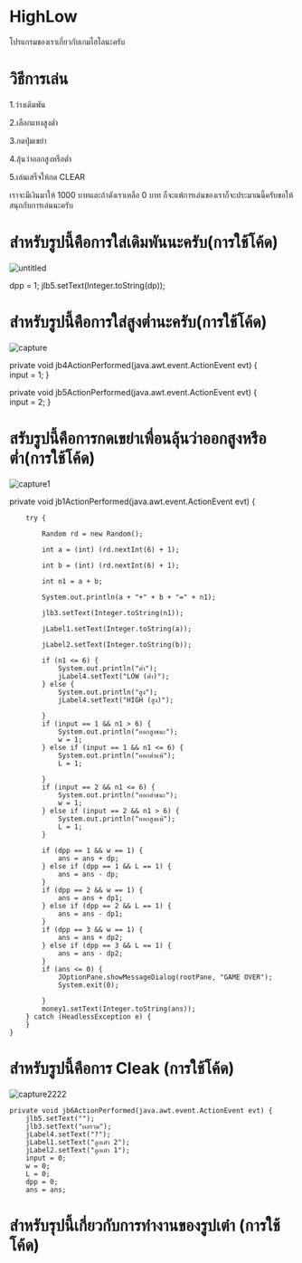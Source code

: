 # HighLow
โปรแกรมของเราเกี่ยวกับเกมไฮโลนะครับ

# วิธีการเล่น

1.ว่างเดิมพัน

2.เลือกแทงสูงต่ำ

3.กดปุ่มเขย่า

4.ลุ้นว่าออกสูงหรือต่ำ

5.เล่นเสร็จให้กด CLEAR

เราจะมีเงินมาให้ 1000 บาทและถ้าตังเราเหลือ 0 บาท ก็จะแพ้การเล่นของเราก็จะประมาณนี้ครับขอให้สนุกกับการเล่นนะครับ

# สำหรับรูปนี้คือการใส่เดิมพันนะครับ(การใช้โค้ด)

![untitled](https://user-images.githubusercontent.com/45460095/49273012-21959600-f4a6-11e8-8fea-3584021540be.png)

 dpp = 1;
        jlb5.setText(Integer.toString(dp));

# สำหรับรูปนี้คือการใส่สูงต่ำนะครับ(การใช้โค้ด)

![capture](https://user-images.githubusercontent.com/45460095/49273325-2c9cf600-f4a7-11e8-8a08-15402193b1e4.PNG)

 private void jb4ActionPerformed(java.awt.event.ActionEvent evt) {                                    
        input = 1;
}

 private void jb5ActionPerformed(java.awt.event.ActionEvent evt) {                                    
        input = 2;
}

# สรับรูปนี้คือการกดเขย่าเพื่อนลุ้นว่าออกสูงหรือต่ำ(การใช้โค้ด)

![capture1](https://user-images.githubusercontent.com/45460095/49273538-e1cfae00-f4a7-11e8-9a2e-d311eace142c.PNG)

private void jb1ActionPerformed(java.awt.event.ActionEvent evt) {                                    
        
        try {
            
            Random rd = new Random();
            
            int a = (int) (rd.nextInt(6) + 1);
            
            int b = (int) (rd.nextInt(6) + 1);
            
            int n1 = a + b;
            
            System.out.println(a + "+" + b + "=" + n1);
            
            jlb3.setText(Integer.toString(n1));
            
            jLabel1.setText(Integer.toString(a));
            
            jLabel2.setText(Integer.toString(b));
            
            if (n1 <= 6) {
                System.out.println("ต่ำ");
                jLabel4.setText("LOW (ต่ำ)");
            } else {
                System.out.println("สูง");
                jLabel4.setText("HIGH (สูง)");

            }
            if (input == 1 && n1 > 6) {
                System.out.println("ออกสูงชนะ");
                w = 1;
            } else if (input == 1 && n1 <= 6) {
                System.out.println("ออกต่ำแพ้");
                L = 1;

            }
            if (input == 2 && n1 <= 6) {
                System.out.println("ออกต่ำชนะ");
                w = 1;
            } else if (input == 2 && n1 > 6) {
                System.out.println("ออกสูงแพ้");
                L = 1;
            }

            if (dpp == 1 && w == 1) {
                ans = ans + dp;
            } else if (dpp == 1 && L == 1) {
                ans = ans - dp;
            }
            if (dpp == 2 && w == 1) {
                ans = ans + dp1;
            } else if (dpp == 2 && L == 1) {
                ans = ans - dp1;
            }
            if (dpp == 3 && w == 1) {
                ans = ans + dp2;
            } else if (dpp == 3 && L == 1) {
                ans = ans - dp2;
            }
            if (ans <= 0) {
                JOptionPane.showMessageDialog(rootPane, "GAME OVER");
                System.exit(0);

            }
            money1.setText(Integer.toString(ans));
        } catch (HeadlessException e) {
        }
    }


    
# สำหรับรูปนี้คือการ Cleak (การใช้โค้ด)

![capture2222](https://user-images.githubusercontent.com/45460095/49273751-99fd5680-f4a8-11e8-9a2a-d5c4715e8741.PNG)

    private void jb6ActionPerformed(java.awt.event.ActionEvent evt) {                                    
        jlb5.setText("");
        jlb3.setText("ผลรวม");
        jLabel4.setText("?");
        jLabel1.setText("ลูกเต๋า 2");
        jLabel2.setText("ลูกเต๋า 1");
        input = 0;
        w = 0;
        L = 0;
        dpp = 0;
        ans = ans;

# สำหรับรุปนี้เกี่ยวกับการทำงานของรูปเต๋า (การใช้โค้ด)

